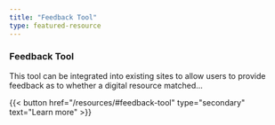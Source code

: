 ```yaml
---
title: "Feedback Tool"
type: featured-resource
---
```

### Feedback Tool

This tool can be integrated into existing sites to allow users to provide feedback as to whether a digital resource matched...

{{< button href="/resources/#feedback-tool" type="secondary" text="Learn&nbsp;more" >}}
